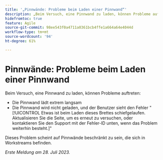 ```yaml
---
title: '„Pinnwände: Probleme beim Laden einer Pinnwand“'
description: „Beim Versuch, eine Pinnwand zu laden, können Probleme auftreten.“
hidefromtoc: true
feature: Agile
source-git-commit: 98ee543f0a4711a0361bcb4ffe1a664a64e4044d
workflow-type: tm+mt
source-wordcount: '94'
ht-degree: 61%

---
```



# Pinnwände: Probleme beim Laden einer Pinnwand

Beim Versuch, eine Pinnwand zu laden, können Probleme auftreten:

* Die Pinnwand lädt extrem langsam
* Die Pinnwand wird nicht geladen, und der Benutzer sieht den Fehler &quot;[!UICONTROL Etwas ist beim Laden dieses Brettes schiefgelaufen. Aktualisieren Sie die Seite, um es erneut zu versuchen, oder kontaktieren Sie den Support mit der Fehler-ID unten, wenn das Problem weiterhin besteht.]&quot;

Dieses Problem scheint auf Pinnwände beschränkt zu sein, die sich in Workstreams befinden.

_Erste Meldung am 28. Juli 2023._

